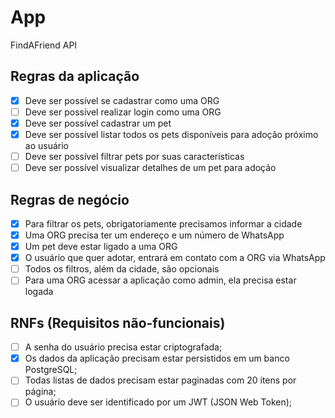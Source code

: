 # App

FindAFriend API

## Regras da aplicação

- [x] Deve ser possível se cadastrar como uma ORG
- [ ] Deve ser possível realizar login como uma ORG
- [x] Deve ser possível cadastrar um pet
- [x] Deve ser possível listar todos os pets disponíveis para adoção próximo ao usuário
- [ ] Deve ser possível filtrar pets por suas características
- [ ] Deve ser possível visualizar detalhes de um pet para adoção

## Regras de negócio

- [x] Para filtrar os pets, obrigatoriamente precisamos informar a cidade
- [x] Uma ORG precisa ter um endereço e um número de WhatsApp
- [x] Um pet deve estar ligado a uma ORG
- [x] O usuário que quer adotar, entrará em contato com a ORG via WhatsApp
- [ ] Todos os filtros, além da cidade, são opcionais
- [ ] Para uma ORG acessar a aplicação como admin, ela precisa estar logada

## RNFs (Requisitos não-funcionais)

- [ ] A senha do usuário precisa estar criptografada;
- [x] Os dados da aplicação precisam estar persistidos em um banco PostgreSQL;
- [ ] Todas listas de dados precisam estar paginadas com 20 itens por página;
- [ ] O usuário deve ser identificado por um JWT (JSON Web Token);
